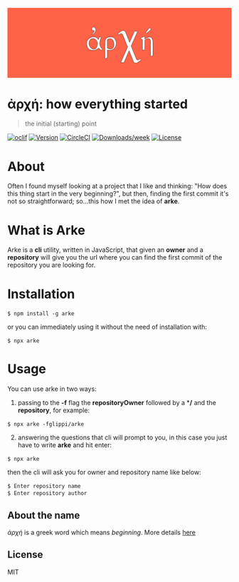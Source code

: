 <p align="center">
   <img src="https://github.com/glippi/arke/blob/master/img/arke.png" width="700"/>
</p>

# ἀρχή: how everything started
>the initial (starting) point

[![oclif](https://img.shields.io/badge/cli-oclif-brightgreen.svg)](https://oclif.io)
[![Version](https://img.shields.io/npm/v/arke.svg)](https://npmjs.org/package/arke)
[![CircleCI](https://circleci.com/gh/glippi/arke.svg?style=svg)](https://circleci.com/gh/glippi/arke)
[![Downloads/week](https://img.shields.io/npm/dw/arke.svg)](https://npmjs.org/package/arke)
[![License](https://img.shields.io/npm/l/arke.svg)](https://github.com/glippi/arke/blob/master/package.json)


# About

Often I found myself looking at a project that I like and thinking: "How does
this thing start in the very beginning?", but then, finding the first commit it's
not so straightforward; so...this how I met the idea of **arke**.


# What is Arke

Arke is a **cli** utility, written in JavaScript, that given an **owner** and a **repository** will give you
the url where you can find the first commit of the repository you are looking
for.


# Installation

```sh-session
$ npm install -g arke
```
or you can immediately using it without the need of installation with:
```sh-session
$ npx arke
```


# Usage

You can use arke in two ways:

1) passing to the **-f** flag the **repositoryOwner** followed by a ***/** and the **repository**, for example:

```sh-session
$ npx arke -fglippi/arke
```

2) answering the questions that cli will prompt to you, in this case you just have to write **arke** and hit enter:
```sh-session
$ npx arke
```
then the cli will ask you for owner and repository name like below:
```sh-session
$ Enter repository name
$ Enter repository author
```


## About the name

*ἀρχή* is a greek word which means *beginning*. More details [here](https://www.biblehub.com/greek/746.htm)


## License

MIT
